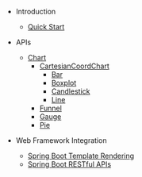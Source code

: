- Introduction

  - [Quick Start](quick-start)

- APIs
  - [Chart](chart)
    - [CartesianCoordChart](cartesian-coord-chart)
      - [Bar](bar)
      - [Boxplot](boxplot)
      - [Candlestick](candlestick)
      - [Line](line)
    - [Funnel](funnel)
    - [Gauge](gauge)
    - [Pie](pie)

- Web Framework Integration
    - [Spring Boot Template Rendering](sb-template.md)
    - [Spring Boot RESTful APIs](sb-restful.md)
